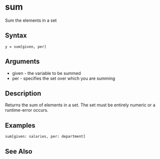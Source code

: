 # sum

Sum the elements in a set

## Syntax

```
y = sum[given, per]
```

## Arguments

- given - the variable to be summed
- per - specifies the set over which you are summing

## Description

Returns the sum of elements in a set. The set must be entirely numeric or a runtime-error occurs.

## Examples

```
sum[given: salaries, per: department]
```

## See Also


